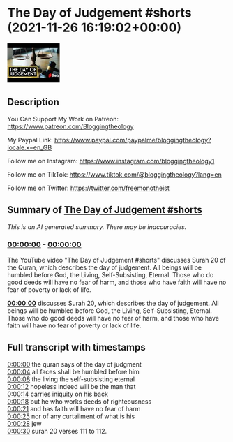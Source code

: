 # The Day of Judgement #shorts (2021-11-26 16:19:02+00:00)

![alt The Day of Judgement #shorts](--wgGuc9wMU.jpg "The Day of Judgement #shorts")

## Description

You Can Support My Work on Patreon:
https://www.patreon.com/Bloggingtheology

My Paypal Link: 
https://www.paypal.com/paypalme/bloggingtheology?locale.x=en_GB


Follow me on Instagram:
https://www.instagram.com/bloggingtheology1

Follow me on TikTok:
https://www.tiktok.com/@bloggingtheology?lang=en

Follow me on Twitter:
https://twitter.com/freemonotheist

## Summary of [The Day of Judgement #shorts](https://www.youtube.com/watch?v=--wgGuc9wMU)


*This is an AI generated summary. There may be inaccuracies. [](/)*

### [00:00:00](https://www.youtube.com/watch?v=--wgGuc9wMU&t=0) - [00:00:00](https://www.youtube.com/watch?v=--wgGuc9wMU&t=0)

The YouTube video "The Day of Judgement #shorts" discusses Surah 20 of the Quran, which describes the day of judgement. All beings will be humbled before God, the Living, Self-Subsisting, Eternal. Those who do good deeds will have no fear of harm, and those who have faith will have no fear of poverty or lack of life.

**[00:00:00](https://www.youtube.com/watch?v=--wgGuc9wMU&t=0)**  discusses Surah 20, which describes the day of judgement. All beings will be humbled before God, the Living, Self-Subsisting, Eternal. Those who do good deeds will have no fear of harm, and those who have faith will have no fear of poverty or lack of life.

## Full transcript with timestamps

[0:00:00](https://youtu.be/--wgGuc9wMU?t=0) the quran says of the day of judgment  
[0:00:04](https://youtu.be/--wgGuc9wMU?t=4) all faces shall be humbled before him  
[0:00:08](https://youtu.be/--wgGuc9wMU?t=8) the living the self-subsisting eternal  
[0:00:12](https://youtu.be/--wgGuc9wMU?t=12) hopeless indeed will be the man that  
[0:00:14](https://youtu.be/--wgGuc9wMU?t=14) carries iniquity on his back  
[0:00:18](https://youtu.be/--wgGuc9wMU?t=18) but he who works deeds of righteousness  
[0:00:21](https://youtu.be/--wgGuc9wMU?t=21) and has faith will have no fear of harm  
[0:00:25](https://youtu.be/--wgGuc9wMU?t=25) nor of any curtailment of what is his  
[0:00:28](https://youtu.be/--wgGuc9wMU?t=28) jew  
[0:00:30](https://youtu.be/--wgGuc9wMU?t=30) surah 20 verses 111 to 112.  
